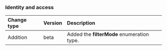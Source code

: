 ### Identity and access

| **Change type** | **Version** | **Description** |
|:---|:---|:---|
|Addition|beta|Added the **filterMode** enumeration type.|
